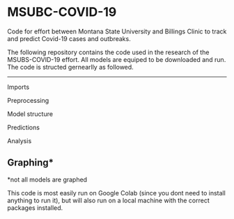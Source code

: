 # MSUBC-COVID-19
Code for effort between Montana State University and Billings Clinic to track and predict Covid-19 cases and outbreaks.


The following repository contains the code used in the research of the MSUBS-COVID-19 effort. All models are equiped to be downloaded and run.
The code is structed gernearlly as followed.

-------------------------------------------------------------
Imports

Preprocessing

Model structure

Predictions

Analysis

Graphing*
---------------------------------------------------------------
*not all models are graphed

This code is most easily run on Google Colab (since you dont need to install anything to run it),
but will also run on a local machine with the correct packages installed.
